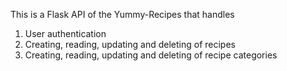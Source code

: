 This is a Flask API of the Yummy-Recipes that handles
1. User authentication
2. Creating, reading, updating and deleting of recipes
3. Creating, reading, updating and deleting of recipe categories
